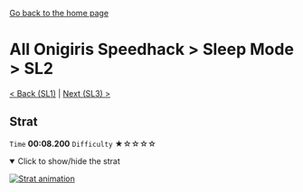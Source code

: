[Go back to the home page](https://github.com/Doublevil/scbspeedrun)

# All Onigiris Speedhack > Sleep Mode > SL2

[< Back (SL1)](https://github.com/Doublevil/scbspeedrun/blob/main/levels/arb_sh/sl/SL1.md) | [Next (SL3) >](https://github.com/Doublevil/scbspeedrun/blob/main/levels/arb_sh/sl/SL3.md)

## Strat

`Time` **00:08.200** `Difficulty` ★☆☆☆☆
<details open>
  <summary>Click to show/hide the strat</summary>

  [![Strat animation](https://github.com/Doublevil/scbspeedrun/blob/main/media/levels/sl/SL2_Strat.webp)](https://github.com/Doublevil/scbspeedrun/blob/main/media/levels/sl/SL2_Strat.mp4?raw=true)
</details>
